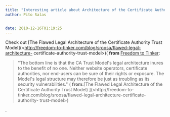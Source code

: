 ```yaml
---
title: "Interesting article about Architecture of the Certificate Authority Trust Model"
author: Pito Salas


date: 2010-12-16T01:19:25
---
```




Check out [The Flawed Legal Architecture of the Certificate Authority Trust
Model](<http://freedom-to-tinker.com/blog/sroosa/flawed-legal-architecture-
certificate-authority-trust-model>)( **from** [Freedom to
Tinker](<http://freedom-to-tinker.com/rss.xml>):

> "The bottom line is that the CA Trust Model's legal architecture inures to
> the benefit of no one. Neither website operators, certificate authorities,
> nor end-users can be sure of their rights or exposure. The Model's legal
> structure may therefore be just as troubling as its security
> vulnerabilities." ( **from:**[The Flawed Legal Architecture of the
> Certificate Authority Trust Model) ](<http://freedom-to-
> tinker.com/blog/sroosa/flawed-legal-architecture-certificate-authority-
> trust-model>)

.


